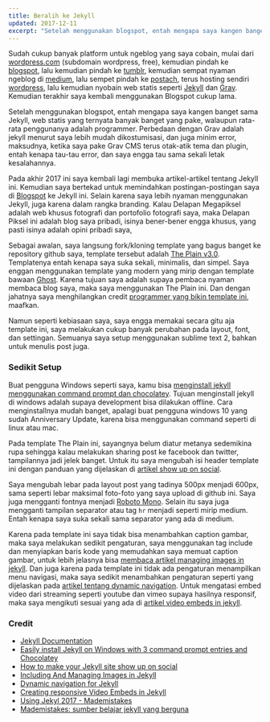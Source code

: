 ```yaml
---
title: Beralih ke Jekyll
updated: 2017-12-11
excerpt: "Setelah menggunakan blogspot, entah mengapa saya kangen banget sama Jekyll"
---
```


Sudah cukup banyak platform untuk ngeblog yang saya cobain, mulai dari [wordpress.com](https://wordpress.com) (subdomain wordpress, free), kemudian pindah ke [blogspot](https://blogger.com), lalu kemudian pindah ke [tumblr](https://tumblr.com), kemudian sempat nyaman ngeblog di [medium](https://medium.com), lalu sempet pindah ke [postach](https://postach.io), terus hosting sendiri [wordpress](https://wordpress.org), lalu kemudian nyobain web statis seperti [Jekyll](https://jekyllrb.com/) dan [Grav](https://getgrav.org/). Kemudian terakhir saya kembali menggunakan Blogspot cukup lama.

Setelah menggunakan blogspot, entah mengapa saya kangen banget sama Jekyll, web statis yang ternyata banyak banget yang pake, walaupun rata-rata penggunanya adalah programmer. Perbedaan dengan Grav adalah jekyll menurut saya lebih mudah dikostumisasi, dan juga minim error, maksudnya, ketika saya pake Grav CMS terus otak-atik tema dan plugin, entah kenapa tau-tau error, dan saya engga tau sama sekali letak kesalahannya.

Pada akhir 2017 ini saya kembali lagi membuka artikel-artikel tentang Jekyll ini. Kemudian saya bertekad untuk memindahkan postingan-postingan saya di [Blogspot](https://delapanpx.blogspot.co.id) ke Jekyll ini. Selain karena saya lebih nyaman menggunakan Jekyll, juga karena dalam rangka branding. Kalau Delapan Megapiksel adalah web khusus fotografi dan portofolio fotografi saya, maka Delapan Piksel ini adalah blog saya pribadi, isinya bener-bener engga khusus, yang pasti isinya adalah opini pribadi saya,

Sebagai awalan, saya langsung fork/kloning template yang bagus banget ke repository github saya, template tersebut adalah [The Plain v3.0](https://github.com/heiswayi/the-plain). Templatenya entah kenapa saya suka sekali, minimalis, dan simpel. Saya enggan menggunakan template yang modern yang mirip dengan template bawaan [Ghost](https://ghost.org). Karena tujuan saya adalah supaya pembaca nyaman membaca blog saya, maka saya menggunakan The Plain ini. Dan dengan jahatnya saya menghilangkan credit [programmer yang bikin template ini](http://heiswayi.github.io "heiswayi.github.io"), maafkan. 

Namun seperti kebiasaan saya, saya engga memakai secara gitu aja template ini, saya melakukan cukup banyak perubahan pada layout, font, dan settingan. Semuanya saya setup menggunakan sublime text 2, bahkan untuk menulis post juga.

### Sedikit Setup 

Buat pengguna Windows seperti saya, kamu bisa [menginstall jekyll menggunakan command prompt dan chocolatey](https://davidburela.wordpress.com/2015/11/28/easily-install-jekyll-on-windows-with-3-command-prompt-entries-and-chocolatey/ "Easily install Jekyll on Windows with 3 command prompt entries and Chocolatey"). Tujuan menginstall jekyll di windows adalah supaya development bisa dilakukan offline. Cara menginstallnya mudah banget, apalagi buat pengguna windows 10 yang sudah Anniversary Update, karena bisa menggunakan command seperti di linux atau mac.

Pada template The Plain ini, sayangnya belum diatur metanya sedemikina rupa sehingga kalau melakukan sharing post ke facebook dan twitter, tampilannya jadi jelek banget. Untuk itu saya mengubah isi header template ini dengan panduan yang dijelaskan di [artikel show up on social](http://aramzs.github.io/jekyll/social-media/2015/11/11/be-social-with-jekyll.html "How to make your Jekyll site show up on social"). 

Saya mengubah lebar pada layout post yang tadinya 500px menjadi 600px, sama seperti lebar maksimal foto-foto yang saya upload di github ini. Saya juga mengganti fontnya menjadi [Roboto Mono](https://fonts.google.com/specimen/Roboto+Mono). Selain itu saya juga mengganti tampilan separator atau tag `hr` menjadi seperti mirip medium. Entah kenapa saya suka sekali sama separator yang ada di medium.

Karena pada template ini saya tidak bisa menambahkan caption gambar, maka saya melakukan sedikit pengaturan, saya menggunakan tag include dan menyiapkan baris kode yang memudahkan saya memuat caption gambar, untuk lebih jelasnya bisa [membaca artikel managing images in jekyll](https://eduardoboucas.com/blog/2014/12/07/including-and-managing-images-in-jekyll.html "Including And Managing Images in Jekyll"). Dan juga karena pada template ini tidak ada pengaturan menampilkan menu navigasi, maka saya sedikit menambahkan pengaturan seperti yang dijelaskan pada [artikel tentang dynamic navigation](https://codegaze.github.io/2015/08/08/how-to-create-a-dynamic-navigation-menu-in-jekyll/ "Dynamic navigation for Jekyll"). Untuk mengatasi embed video dari streaming seperti youtube dan vimeo supaya hasilnya responsif, maka saya mengikuti sesuai yang ada di [artikel video embeds in jekyll](https://eduardoboucas.com/blog/2016/12/21/responsive-video-embeds-jekyll.html "Creating responsive Video Embeds in Jekyll").  

### Credit
- [Jekyll Documentation](https://jekyllrb.com/docs/home/)
- [Easily install Jekyll on Windows with 3 command prompt entries and Chocolatey](https://davidburela.wordpress.com/2015/11/28/easily-install-jekyll-on-windows-with-3-command-prompt-entries-and-chocolatey/)
- [How to make your Jekyll site show up on social](http://aramzs.github.io/jekyll/social-media/2015/11/11/be-social-with-jekyll.html)
- [Including And Managing Images in Jekyll](https://eduardoboucas.com/blog/2014/12/07/including-and-managing-images-in-jekyll.html)
- [Dynamic navigation for Jekyll](https://codegaze.github.io/2015/08/08/how-to-create-a-dynamic-navigation-menu-in-jekyll/)
- [Creating responsive Video Embeds in Jekyll](https://eduardoboucas.com/blog/2016/12/21/responsive-video-embeds-jekyll.html)
- [Using Jekyl 2017 - Mademistakes](https://mademistakes.com/articles/using-jekyll-2017/)
- [Mademistakes: sumber belajar jekyll yang berguna](https://mademistakes.com/articles/)



